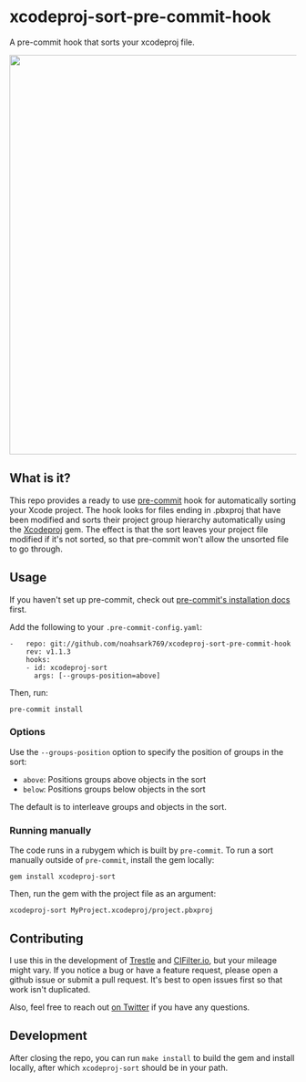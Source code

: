 # xcodeproj-sort-pre-commit-hook

A pre-commit hook that sorts your xcodeproj file.

<img src="https://i.imgur.com/knSvFpV.png" height="700">

## What is it?

This repo provides a ready to use [pre-commit](https://pre-commit.com/) hook for automatically sorting your Xcode project. The hook looks for files ending in .pbxproj that have been modified and sorts their project group hierarchy automatically using the [Xcodeproj](https://github.com/CocoaPods/Xcodeproj/) gem. The effect is that the sort leaves your project file modified if it's not sorted, so that pre-commit won't allow the unsorted file to go through.

## Usage

If you haven't set up pre-commit, check out [pre-commit's installation docs](https://pre-commit.com/#install) first.

Add the following to your `.pre-commit-config.yaml`:

```
-   repo: git://github.com/noahsark769/xcodeproj-sort-pre-commit-hook
    rev: v1.1.3
    hooks:
    - id: xcodeproj-sort
      args: [--groups-position=above]
```

Then, run:

```
pre-commit install
```

### Options

Use the `--groups-position` option to specify the position of groups in the sort:

- `above`: Positions groups above objects in the sort
- `below`: Positions groups below objects in the sort

The default is to interleave groups and objects in the sort.

### Running manually

The code runs in a rubygem which is built by `pre-commit`. To run a sort manually outside of `pre-commit`, install the gem locally:

```
gem install xcodeproj-sort
```

Then, run the gem with the project file as an argument:

```
xcodeproj-sort MyProject.xcodeproj/project.pbxproj
```

## Contributing

I use this in the development of [Trestle](https://itunes.apple.com/us/app/trestle-the-new-sudoku/id1300230302?mt=8) and [CIFilter.io](https://itunes.apple.com/us/app/cifilter-io/id1457458557?mt=8), but your mileage might vary. If you notice a bug or have a feature request, please open a github issue or submit a pull request. It's best to open issues first so that work isn't duplicated.

Also, feel free to reach out [on Twitter](https://twitter.com/noahsark769) if you have any questions.

## Development

After closing the repo, you can run `make install` to build the gem and install locally, after which `xcodeproj-sort` should be in your path.
